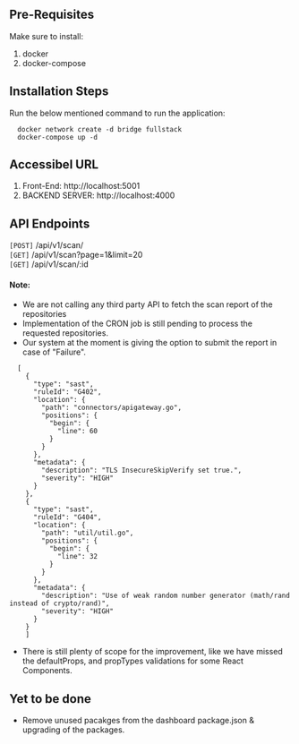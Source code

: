 ## Pre-Requisites

Make sure to install:

1. docker
1. docker-compose

## Installation Steps

Run the below mentioned command to run the application:

```
  docker network create -d bridge fullstack
  docker-compose up -d
```

## Accessibel URL

1. Front-End: http://localhost:5001
2. BACKEND SERVER: http://localhost:4000

## API Endpoints

`[POST]` /api/v1/scan/<br>
`[GET]` /api/v1/scan?page=1&limit=20<br>
`[GET]` /api/v1/scan/:id<br>

#### Note:

- We are not calling any third party API to fetch the scan report of the repositories
- Implementation of the CRON job is still pending to process the requested repositories.
- Our system at the moment is giving the option to submit the report in case of "Failure".

```
  [
    {
      "type": "sast",
      "ruleId": "G402",
      "location": {
        "path": "connectors/apigateway.go",
        "positions": {
          "begin": {
            "line": 60
          }
        }
      },
      "metadata": {
        "description": "TLS InsecureSkipVerify set true.",
        "severity": "HIGH"
      }
    },
    {
      "type": "sast",
      "ruleId": "G404",
      "location": {
        "path": "util/util.go",
        "positions": {
          "begin": {
            "line": 32
          }
        }
      },
      "metadata": {
        "description": "Use of weak random number generator (math/rand instead of crypto/rand)",
        "severity": "HIGH"
      }
    }
    ]
```

- There is still plenty of scope for the improvement, like we have missed the defaultProps, and propTypes validations for some React Components.

## Yet to be done
- Remove unused pacakges from the dashboard package.json & upgrading of the packages.
